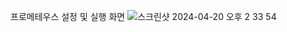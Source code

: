 프로메테우스 설정 및 실행 화면
![스크린샷 2024-04-20 오후 2 33 54](https://github.com/yhyoon1004/spring_boot_core_util/assets/79188190/a0ca76b8-8f8a-4fba-acaa-906ab7a58d4a)
